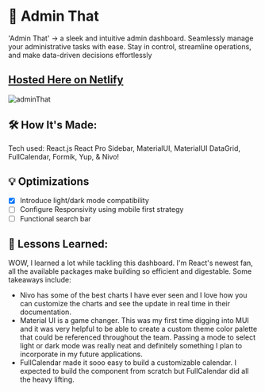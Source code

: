 # 📝 Admin That
'Admin That' -> a sleek and intuitive admin dashboard. Seamlessly manage your administrative tasks with ease. Stay in control, streamline operations, and make data-driven decisions effortlessly
## [Hosted Here on Netlify](https://adminthat.netlify.app/)
![adminThat](https://github.com/vanyajpg/dashboard-admin/assets/113653431/28cc5ee1-f05c-40de-9ae3-ff8c07880909)


<!-- TOOLS -->
## 🛠️ How It's Made:
Tech used: React.js React Pro Sidebar, MaterialUI, MaterialUI DataGrid, FullCalendar, Formik, Yup, & Nivo!

<!-- OPTIMIZATIONS -->
## 💡 Optimizations
- [X] Introduce light/dark mode compatibility
- [ ] Configure Responsivity using mobile first strategy
- [ ] Functional search bar

<!-- LESSONS LEARNED -->
## 💫 Lessons Learned:
WOW, I learned a lot while tackling this dashboard. I'm React's newest fan, all the available packages make building so efficient and digestable. Some takeaways include:
- Nivo has some of the best charts I have ever seen and I love how you can customize the charts and see the update in real time in their documentation.
- Material UI is a game changer. This was my first time digging into MUI and it was very helpful to be able to create a custom theme color palette that could be referenced throughout the team. Passing a mode to select light or dark mode was really neat and definitely something I plan to incorporate in my future applications.
- FullCalendar made it sooo easy to build a customizable calendar. I expected to build the component from scratch but FullCalendar did all the heavy lifting. 

